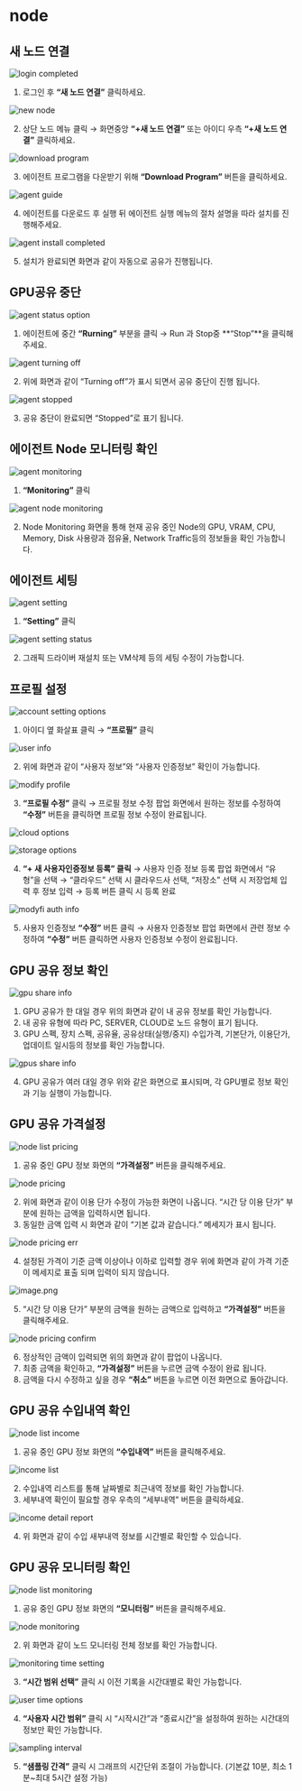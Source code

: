 # node

## 새 노드 연결

![login completed](img/node1.png)

1. 로그인 후 **“새 노드 연결”** 클릭하세요.

![new node](img/node2.png)

2. 상단 노드 메뉴 클릭 → 화면중앙 **“+새 노드 연결”** 또는 아이디 우측 **“+새 노드 연결”** 클릭하세요.

![download program](img/node3.png)

3. 에이전트 프로그램을 다운받기 위해 **“Download Program”** 버튼을 클릭하세요.

![agent guide](img/node4.png)

4. 에이전트를 다운로드 후 실행 뒤 에이전트 실행 메뉴의 절차 설명을 따라 설치를 진행해주세요.

![agent install completed](img/node5.png)

5. 설치가 완료되면 화면과 같이 자동으로 공유가 진행됩니다.

## GPU공유 중단

![agent status option](img/node6.png)

1. 에이전트에 중간 **“Rurning”** 부분을 클릭 → Run 과 Stop중 **“Stop”**을 클릭해주세요.

![agent turning off](img/node7.png)

2. 위에 화면과 같이 “Turning off”가 표시 되면서 공유 중단이 진행 됩니다.

![agent stopped](img/node8.png)

3. 공유 중단이 완료되면 “Stopped”로 표기 됩니다.

## 에이전트 Node 모니터링 확인

![agent monitoring](img/node9.png)

1. **“Monitoring”** 클릭 

![agent node monitoring](img/node10.png)

2. Node Monitoring 화면을 통해 현재 공유 중인 Node의 GPU, VRAM, CPU, Memory, Disk 사용량과 점유율, Network Traffic등의 정보들을 확인 가능합니다.

## 에이전트 세팅

![agent setting](img/node11.png)

1. **“Setting”** 클릭 

![agent setting status](img/node12.png)

2. 그래픽 드라이버 재설치 또는 VM삭제 등의 세팅 수정이 가능합니다.

## 프로필 설정

![account setting options](img/node13.png)

1. 아이디 옆 화살표 클릭 → **“프로필”** 클릭

![user info](img/node14.png)

2. 위에 화면과 같이 “사용자 정보”와 “사용자 인증정보” 확인이 가능합니다.

![modify profile](img/node15.png)

3. **“프로필 수정”** 클릭 → 프로필 정보 수정 팝업 화면에서 원하는 정보를 수정하여 **“수정”** 버튼을 클릭하면 프로필 정보 수정이 완료됩니다.

![cloud options](img/node16.png)

![storage options](img/node17.png)

4. **“+ 새 사용자인증정보 등록” 클릭** → 사용자 인증 정보 등록 팝업 화면에서 “유형”을 선택 → “클라우드” 선택 시 클라우드사 선택, “저장소” 선택 시 저장업체 입력 후 정보 입력 → 등록 버튼 클릭 시 등록 완료

![modyfi auth info](img/node18.png)

5. 사용자 인증정보 **“수정”** 버튼 클릭 → 사용자 인증정보 팝업 화면에서 관련 정보 수정하여 **“수정”** 버튼 클릭하면 사용자 인증정보 수정이 완료됩니다.

## GPU 공유 정보 확인

![gpu share info](img/node19.png)

1. GPU 공유가 한 대일 경우 위의 화면과 같이 내 공유 정보를 확인 가능합니다.
2. 내 공유 유형에 따라 PC, SERVER, CLOUD로 노드 유형이 표기 됩니다. 
3. GPU 스펙, 장치 스펙, 공유율, 공유상태(실행/중지) 수입가격, 기본단가, 이용단가, 업데이트 일시등의 정보를 확인 가능합니다.

![gpus share info](img/node20.png)

4. GPU 공유가 여러 대일 경우 위와 같은 화면으로 표시되며, 각 GPU별로 정보 확인과 기능 실행이 가능합니다.

## GPU 공유 가격설정

![node list pricing](img/node21.png)

1. 공유 중인 GPU 정보 화면의 **“가격설정”** 버튼을 클릭해주세요.

![node pricing](img/node22.png)

2. 위에 화면과 같이 이용 단가 수정이 가능한 화면이 나옵니다. “시간 당 이용 단가” 부분에 원하는 금액을 입력하시면 됩니다.
3. 동일한 금액 입력 시 화면과 같이 “기본 값과 같습니다.” 메세지가 표시 됩니다. 

![node pricing err](img/node23.png)

4. 설정된 가격이 기준 금액 이상이나 이하로 입력할 경우 위에 화면과 같이 가격 기준이 메세지로 표출 되며 입력이 되지 않습니다.

![image.png](img/node24.png)

5. “시간 당 이용 단가” 부분의 금액을 원하는 금액으로 입력하고 **“가격설정”** 버튼을 클릭해주세요.

![node pricing confirm](img/node25.png)

6. 정상적인 금액이 입력되면 위의 화면과 같이 팝업이 나옵니다.
7. 최종 금액을 확인하고, **“가격설정”** 버튼을 누르면 금액 수정이 완료 됩니다. 
8. 금액을 다시 수정하고 싶을 경우 **“취소”** 버튼을 누르면 이전 화면으로 돌아갑니다.

## GPU 공유 수입내역 확인

![node list income](img/node26.png)

1. 공유 중인 GPU 정보 화면의 **“수입내역”** 버튼을 클릭해주세요.

![income list](img/node27.png)

2. 수입내역 리스트를 통해 날짜별로 최근내역 정보를 확인 가능합니다.
3. 세부내역 확인이 필요할 경우 우측의 “세부내역” 버튼을 클릭하세요.

![income detail report](img/node28.png)

4. 위 화면과 같이 수입 새부내역 정보를 시간별로 확인할 수 있습니다.

## GPU 공유 모니터링 확인

![node list monitoring](img/node29.png)

1. 공유 중인 GPU 정보 화면의 **“모니터링”** 버튼을 클릭해주세요.

![node monitoring](img/node30.png)

2. 위 화면과 같이 노드 모니터링 전체 정보를 확인 가능합니다.

![monitoring time setting](img/node31.png)

3. **“시간 범위 선택”** 클릭 시 이전 기록을 시간대별로 확인 가능합니다.

![user time options](img/node32.png)

4. **“사용자 시간 범위”** 클릭 시 “시작시간”과 “종료시간”을 설정하여 원하는 시간대의 정보만 확인 가능합니다.

![sampling interval](img/node33.png)

5. **“샘플링 간격”** 클릭 시 그래프의 시간단위 조절이 가능합니다. (기본값 10분, 최소 1분~최대 5시간 설정 가능)